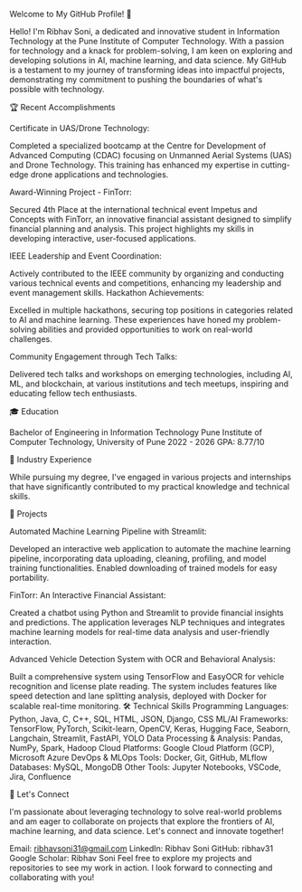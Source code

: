 Welcome to My GitHub Profile! 👋

Hello! I'm Ribhav Soni, a dedicated and innovative student in Information Technology at the Pune Institute of Computer Technology. With a passion for technology and a knack for problem-solving, I am keen on exploring and developing solutions in AI, machine learning, and data science. My GitHub is a testament to my journey of transforming ideas into impactful projects, demonstrating my commitment to pushing the boundaries of what's possible with technology.

🏆 Recent Accomplishments

Certificate in UAS/Drone Technology:

Completed a specialized bootcamp at the Centre for Development of Advanced Computing (CDAC) focusing on Unmanned Aerial Systems (UAS) and Drone Technology. This training has enhanced my expertise in cutting-edge drone applications and technologies.

Award-Winning Project - FinTorr:

Secured 4th Place at the international technical event Impetus and Concepts with FinTorr, an innovative financial assistant designed to simplify financial planning and analysis. This project highlights my skills in developing interactive, user-focused applications.

IEEE Leadership and Event Coordination:

Actively contributed to the IEEE community by organizing and conducting various technical events and competitions, enhancing my leadership and event management skills.
Hackathon Achievements:

Excelled in multiple hackathons, securing top positions in categories related to AI and machine learning. These experiences have honed my problem-solving abilities and provided opportunities to work on real-world challenges.

Community Engagement through Tech Talks:

Delivered tech talks and workshops on emerging technologies, including AI, ML, and blockchain, at various institutions and tech meetups, inspiring and educating fellow tech enthusiasts.


🎓 Education

Bachelor of Engineering in Information Technology
Pune Institute of Computer Technology, University of Pune
2022 - 2026
GPA: 8.77/10

💼 Industry Experience

While pursuing my degree, I've engaged in various projects and internships that have significantly contributed to my practical knowledge and technical skills.

🚀 Projects

Automated Machine Learning Pipeline with Streamlit:

Developed an interactive web application to automate the machine learning pipeline, incorporating data uploading, cleaning, profiling, and model training functionalities. Enabled downloading of trained models for easy portability.

FinTorr: An Interactive Financial Assistant:

Created a chatbot using Python and Streamlit to provide financial insights and predictions. The application leverages NLP techniques and integrates machine learning models for real-time data analysis and user-friendly interaction.

Advanced Vehicle Detection System with OCR and Behavioral Analysis:

Built a comprehensive system using TensorFlow and EasyOCR for vehicle recognition and license plate reading. The system includes features like speed detection and lane splitting analysis, deployed with Docker for scalable real-time monitoring.
🛠️ Technical Skills
Programming Languages: Python, Java, C, C++, SQL, HTML, JSON, Django, CSS
ML/AI Frameworks: TensorFlow, PyTorch, Scikit-learn, OpenCV, Keras, Hugging Face, Seaborn, Langchain, Streamlit, FastAPI, YOLO
Data Processing & Analysis: Pandas, NumPy, Spark, Hadoop
Cloud Platforms: Google Cloud Platform (GCP), Microsoft Azure
DevOps & MLOps Tools: Docker, Git, GitHub, MLflow
Databases: MySQL, MongoDB
Other Tools: Jupyter Notebooks, VSCode, Jira, Confluence

📧 Let's Connect

I'm passionate about leveraging technology to solve real-world problems and am eager to collaborate on projects that explore the frontiers of AI, machine learning, and data science. Let's connect and innovate together!

Email: ribhavsoni31@gmail.com
LinkedIn: Ribhav Soni
GitHub: ribhav31
Google Scholar: Ribhav Soni
Feel free to explore my projects and repositories to see my work in action. I look forward to connecting and collaborating with you!
